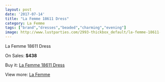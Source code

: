 ```yaml
---
layout: post
date: '2017-07-14'
title: "La Femme 18611 Dress"
category: La Femme
tags: ["brand","dresses","beaded","charming","evening"]
image: http://www.lustparties.com/2993-thickbox_default/la-femme-18611-dress.jpg
---
```

La Femme 18611 Dress

On Sales: **$438**
<a href="https://www.lustparties.com/en/la-femme/978-la-femme-18611-dress.html"><amp-img layout="responsive" width="600" height="600" src="//www.lustparties.com/2993-thickbox_default/la-femme-18611-dress.jpg" alt="La Femme 18611 Dress 0" /></a>
<a href="https://www.lustparties.com/en/la-femme/978-la-femme-18611-dress.html"><amp-img layout="responsive" width="600" height="600" src="//www.lustparties.com/2996-thickbox_default/la-femme-18611-dress.jpg" alt="La Femme 18611 Dress 1" /></a>
<a href="https://www.lustparties.com/en/la-femme/978-la-femme-18611-dress.html"><amp-img layout="responsive" width="600" height="600" src="//www.lustparties.com/2995-thickbox_default/la-femme-18611-dress.jpg" alt="La Femme 18611 Dress 2" /></a>
<a href="https://www.lustparties.com/en/la-femme/978-la-femme-18611-dress.html"><amp-img layout="responsive" width="600" height="600" src="//www.lustparties.com/2994-thickbox_default/la-femme-18611-dress.jpg" alt="La Femme 18611 Dress 3" /></a>

Buy it: [La Femme 18611 Dress](https://www.lustparties.com/en/la-femme/978-la-femme-18611-dress.html "La Femme 18611 Dress")

View more: [La Femme](https://www.lustparties.com/en/4-la-femme "La Femme")
